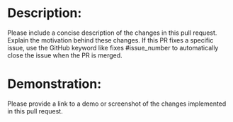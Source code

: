 # Description:
Please include a concise description of the changes in this pull request. Explain the motivation behind these changes. If this PR fixes a specific issue, use the GitHub keyword like fixes #issue_number to automatically close the issue when the PR is merged.

# Demonstration:

Please provide a link to a demo or screenshot of the changes implemented in this pull request.